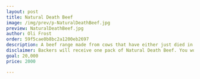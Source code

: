 ```yaml
---
layout: post
title: Natural Death Beef
image: /img/prev/p-NaturalDeathBeef.jpg
preview: NaturalDeathBeef.jpg
author: Oli Frost
order: 59f5cae0b8bc2a1200eb2697
description: A beef range made from cows that have either just died in their sleep or had a little tumble.
disclaimer: Backers will receive one pack of Natural Death Beef. You won’t be charged unless the goal is reached. The cost will cover care for a cow in the UK through its final days.
goal: 20,000
price: 2000

---
```

